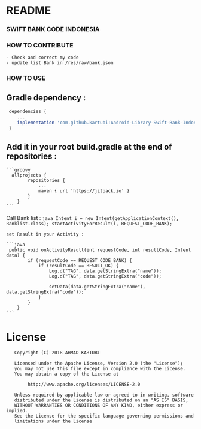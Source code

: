 # README #

### SWIFT BANK CODE INDONESIA ###

### HOW TO CONTRIBUTE ###

    - Check and correct my code
    - update list Bank in /res/raw/bank.json

### HOW TO USE ###

   ## Gradle dependency :

   ```groovy
    dependencies {
       ...
       implementation 'com.github.kartubi:Android-Library-Swift-Bank-Indonesia:1.1'
    }
   ```

   ## Add it in your root build.gradle at the end of repositories :

    ```groovy
      allprojects {
      		repositories {
      			...
      			maven { url 'https://jitpack.io' }
      		}
      	}
    ```

   Call Bank list :
    ```java
     Intent i = new Intent(getApplicationContext(), Banklist.class);
            startActivityForResult(i, REQUEST_CODE_BANK);
    ```

    set Result in your Activity :

    ```java
     public void onActivityResult(int requestCode, int resultCode, Intent data) {
            if (requestCode == REQUEST_CODE_BANK) {
                if (resultCode == RESULT_OK) {
                    Log.d("TAG", data.getStringExtra("name"));
                    Log.d("TAG", data.getStringExtra("code"));

                    setData(data.getStringExtra("name"), data.getStringExtra("code"));
                }
            }
        }
    ```

# License

```
   Copyright (C) 2018 AHMAD KARTUBI

   Licensed under the Apache License, Version 2.0 (the "License");
   you may not use this file except in compliance with the License.
   You may obtain a copy of the License at

        http://www.apache.org/licenses/LICENSE-2.0

   Unless required by applicable law or agreed to in writing, software
   distributed under the License is distributed on an "AS IS" BASIS,
   WITHOUT WARRANTIES OR CONDITIONS OF ANY KIND, either express or implied.
   See the License for the specific language governing permissions and
   limitations under the License

```

